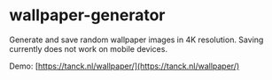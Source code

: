 # wallpaper-generator

Generate and save random wallpaper images in 4K resolution. Saving currently does not work on mobile devices.

Demo: [https://tanck.nl/wallpaper/](https://tanck.nl/wallpaper/)
